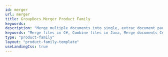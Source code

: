 ```yaml
---
id: merger
url: merger
title: GroupDocs.Merger Product Family
keywords: 
description: "Merge multiple documents into single, extrac document pages, split documents with GroupDocs.Merger libraries in C# and Java languages."
keywords: "Merge files in C#, Combine files in Java, Merge documents C#, Combine files in Java"  
type: "product-family"
layout: "product-family-template"
useLandingCss: true
---
```

